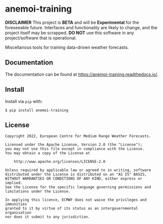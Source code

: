 # anemoi-training

**DISCLAIMER**
This project is **BETA** and will be **Experimental** for the foreseeable future.
Interfaces and functionality are likely to change, and the project itself may be scrapped.
**DO NOT** use this software in any project/software that is operational.

Miscellanous tools for training data-driven weather forecasts.

## Documentation

The documentation can be found at https://anemoi-training.readthedocs.io/.

## Install

Install via `pip` with:

```
$ pip install anemoi-training
```

## License

```
Copyright 2022, European Centre for Medium Range Weather Forecasts.

Licensed under the Apache License, Version 2.0 (the "License");
you may not use this file except in compliance with the License.
You may obtain a copy of the License at

    http://www.apache.org/licenses/LICENSE-2.0

Unless required by applicable law or agreed to in writing, software
distributed under the License is distributed on an "AS IS" BASIS,
WITHOUT WARRANTIES OR CONDITIONS OF ANY KIND, either express or implied.
See the License for the specific language governing permissions and
limitations under the License.

In applying this licence, ECMWF does not waive the privileges and immunities
granted to it by virtue of its status as an intergovernmental organisation
nor does it submit to any jurisdiction.
```
